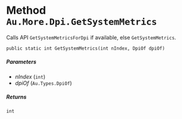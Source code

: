 # Method `Au.More.Dpi.GetSystemMetrics`

Calls API `GetSystemMetricsForDpi` if available, else `GetSystemMetrics`.

```
public static int GetSystemMetrics(int nIndex, DpiOf dpiOf)
```

##### Parameters

- *nIndex*  (`int`)
- *dpiOf*  (`Au.Types.DpiOf`)

##### Returns

`int`